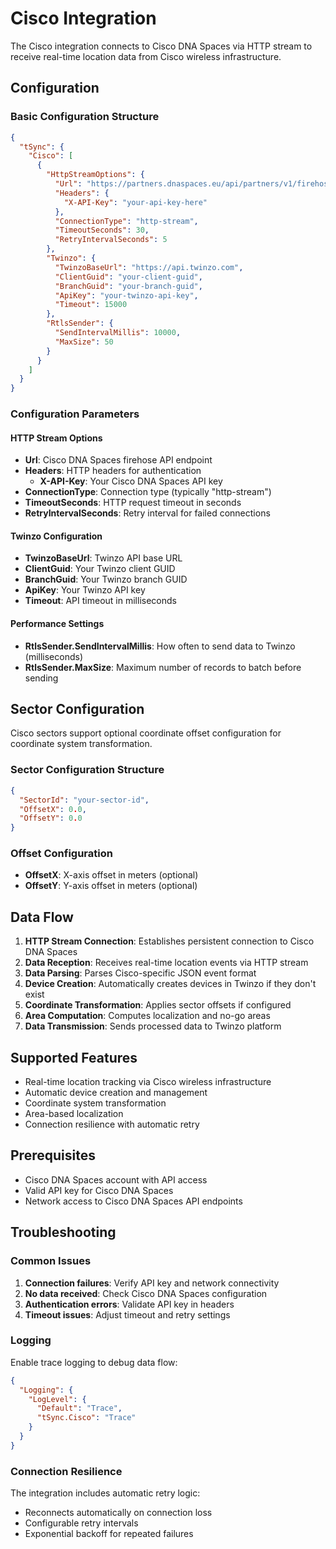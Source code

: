 # Cisco Integration

The Cisco integration connects to Cisco DNA Spaces via HTTP stream to receive real-time location data from Cisco wireless infrastructure.

## Configuration

### Basic Configuration Structure

```json
{
  "tSync": {
    "Cisco": [
      {
        "HttpStreamOptions": {
          "Url": "https://partners.dnaspaces.eu/api/partners/v1/firehose/events",
          "Headers": {
            "X-API-Key": "your-api-key-here"
          },
          "ConnectionType": "http-stream",
          "TimeoutSeconds": 30,
          "RetryIntervalSeconds": 5
        },
        "Twinzo": {
          "TwinzoBaseUrl": "https://api.twinzo.com",
          "ClientGuid": "your-client-guid",
          "BranchGuid": "your-branch-guid",
          "ApiKey": "your-twinzo-api-key",
          "Timeout": 15000
        },
        "RtlsSender": {
          "SendIntervalMillis": 10000,
          "MaxSize": 50
        }
      }
    ]
  }
}
```

### Configuration Parameters

#### HTTP Stream Options
- **Url**: Cisco DNA Spaces firehose API endpoint
- **Headers**: HTTP headers for authentication
  - **X-API-Key**: Your Cisco DNA Spaces API key
- **ConnectionType**: Connection type (typically "http-stream")
- **TimeoutSeconds**: HTTP request timeout in seconds
- **RetryIntervalSeconds**: Retry interval for failed connections

#### Twinzo Configuration
- **TwinzoBaseUrl**: Twinzo API base URL
- **ClientGuid**: Your Twinzo client GUID
- **BranchGuid**: Your Twinzo branch GUID
- **ApiKey**: Your Twinzo API key
- **Timeout**: API timeout in milliseconds

#### Performance Settings
- **RtlsSender.SendIntervalMillis**: How often to send data to Twinzo (milliseconds)
- **RtlsSender.MaxSize**: Maximum number of records to batch before sending

## Sector Configuration

Cisco sectors support optional coordinate offset configuration for coordinate system transformation.

### Sector Configuration Structure

```json
{
  "SectorId": "your-sector-id",
  "OffsetX": 0.0,
  "OffsetY": 0.0
}
```

### Offset Configuration

- **OffsetX**: X-axis offset in meters (optional)
- **OffsetY**: Y-axis offset in meters (optional)

## Data Flow

1. **HTTP Stream Connection**: Establishes persistent connection to Cisco DNA Spaces
2. **Data Reception**: Receives real-time location events via HTTP stream
3. **Data Parsing**: Parses Cisco-specific JSON event format
4. **Device Creation**: Automatically creates devices in Twinzo if they don't exist
5. **Coordinate Transformation**: Applies sector offsets if configured
6. **Area Computation**: Computes localization and no-go areas
7. **Data Transmission**: Sends processed data to Twinzo platform

## Supported Features

- Real-time location tracking via Cisco wireless infrastructure
- Automatic device creation and management
- Coordinate system transformation
- Area-based localization
- Connection resilience with automatic retry

## Prerequisites

- Cisco DNA Spaces account with API access
- Valid API key for Cisco DNA Spaces
- Network access to Cisco DNA Spaces API endpoints

## Troubleshooting

### Common Issues

1. **Connection failures**: Verify API key and network connectivity
2. **No data received**: Check Cisco DNA Spaces configuration
3. **Authentication errors**: Validate API key in headers
4. **Timeout issues**: Adjust timeout and retry settings

### Logging

Enable trace logging to debug data flow:
```json
{
  "Logging": {
    "LogLevel": {
      "Default": "Trace",
      "tSync.Cisco": "Trace"
    }
  }
}
```

### Connection Resilience

The integration includes automatic retry logic:
- Reconnects automatically on connection loss
- Configurable retry intervals
- Exponential backoff for repeated failures 